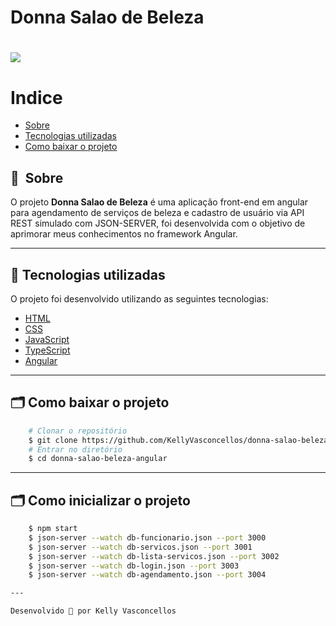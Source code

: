 # Donna Salao de Beleza
<h1>
    <img src="public/apresentacao.gif">
</h1>

# Indice

- [Sobre](#-sobre)
- [Tecnologias utilizadas](#-tecnologias-utilizadas)
- [Como baixar o projeto](#-como-baixar-o-projeto)

## 🔖&nbsp; Sobre

O projeto **Donna Salao de Beleza** é uma aplicação front-end em angular para agendamento de serviços de beleza e cadastro de usuário via API REST simulado com JSON-SERVER, foi desenvolvida com o objetivo de aprimorar meus conhecimentos no framework Angular.

---

## 🚀 Tecnologias utilizadas

O projeto foi desenvolvido utilizando as seguintes tecnologias:

- [HTML](https://developer.mozilla.org/pt-BR/docs/Web/HTML)
- [CSS](https://developer.mozilla.org/pt-BR/docs/Web/CSS)
- [JavaScript](https://developer.mozilla.org/pt-BR/docs/Web/JavaScript)
- [TypeScript](https://www.typescriptlang.org/)
- [Angular](https://angular.io/)

---

## 🗂 Como baixar o projeto

```bash
    # Clonar o repositório
    $ git clone https://github.com/KellyVasconcellos/donna-salao-beleza-angular.git
    # Entrar no diretório
    $ cd donna-salao-beleza-angular
```

---

## 🗂 Como inicializar o projeto
```bash
    $ npm start
    $ json-server --watch db-funcionario.json --port 3000
    $ json-server --watch db-servicos.json --port 3001
    $ json-server --watch db-lista-servicos.json --port 3002
    $ json-server --watch db-login.json --port 3003
    $ json-server --watch db-agendamento.json --port 3004

---

Desenvolvido 💜 por Kelly Vasconcellos

